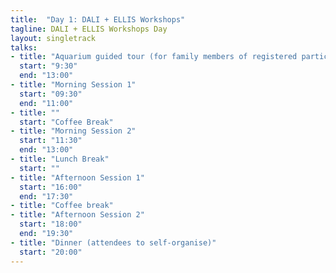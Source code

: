 ```yaml
---
title:  "Day 1: DALI + ELLIS Workshops"
tagline: DALI + ELLIS Workshops Day
layout: singletrack
talks:
- title: "Aquarium guided tour (for family members of registered participants)"
  start: "9:30"
  end: "13:00"
- title: "Morning Session 1"
  start: "09:30"
  end: "11:00"
- title: ""
  start: "Coffee Break"
- title: "Morning Session 2"
  start: "11:30"
  end: "13:00"
- title: "Lunch Break"
  start: ""
- title: "Afternoon Session 1"
  start: "16:00"
  end: "17:30"
- title: "Coffee break"
- title: "Afternoon Session 2"
  start: "18:00"
  end: "19:30"
- title: "Dinner (attendees to self-organise)"
  start: "20:00"
---
```

